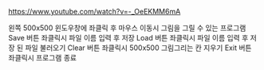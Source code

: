 https://www.youtube.com/watch?v=-_OeEKMM6mA

왼쪽 500x500 윈도우창에 좌클릭 후 마우스 이동시 그림을 그릴 수 있는 프로그램
Save 버튼 좌클릭시 파일 이름 입력 후 저장
Load 버튼 좌클릭시 파일 이름 입력 후 저장 된 파일 불러오기
Clear 버튼 좌클릭시 500x500 그림그리는 칸 지우기
Exit 버튼 좌클릭시 프로그램 종료
